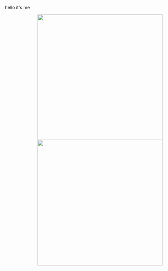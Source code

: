hello it's me

<!--
**yanagi-ori/yanagi-ori** is a ✨ _special_ ✨ repository because its `README.md` (this file) appears on your GitHub profile.

Here are some ideas to get you started:

- 🔭 I’m currently working on ...
- 🌱 I’m currently learning ...
- 👯 I’m looking to collaborate on ...
- 🤔 I’m looking for help with ...
- 💬 Ask me about ...
- 📫 How to reach me: ...
- 😄 Pronouns: ...
- ⚡ Fun fact: ...
-->


<center>
      <img width="400px" align="right" src="https://github-readme-stats.vercel.app/api?username=yanagi-ori&show_icons=true&hide_border=true&count_private=true&layout=compact" /><img width="400px" align="right" src="https://github-readme-stats.vercel.app/api/top-langs/?username=yanagi-ori&hide=html&layout=compact" />
</center>

